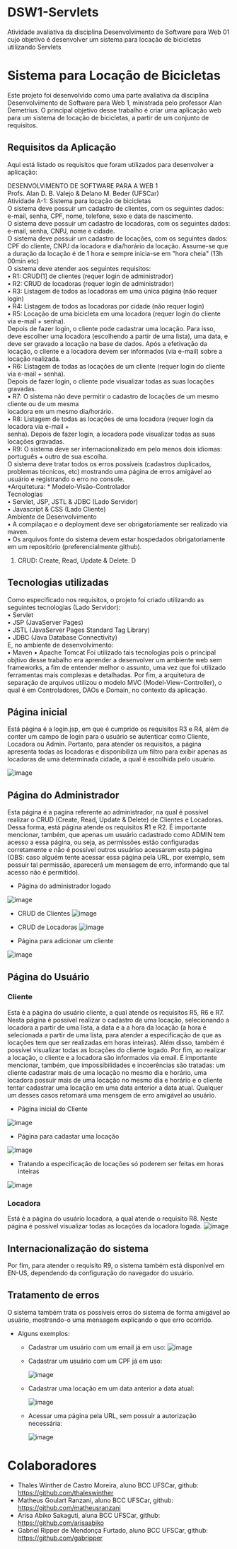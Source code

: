 # DSW1-Servlets
Atividade avaliativa da disciplina Desenvolvimento de Software para Web 01 cujo objetivo é desenvolver um sistema para locação de bicicletas utilizando Servlets

# Sistema para Locação de Bicicletas
Este projeto foi desenvolvido como uma parte avaliativa da disciplina Desenvolvimento de Software para Web 1, ministrada pelo professor Alan Demetrius. O principal objetivo desse trabalho
é criar uma aplicação web para um sistema de locação de bicicletas, a partir de um conjunto de requisitos.

## Requisitos da Aplicação
Aqui está listado os requisitos que foram utilizados para desenvolver a aplicação:

DESENVOLVIMENTO DE SOFTWARE PARA A WEB 1 <br>
Profs. Alan D. B. Valejo & Delano M. Beder (UFSCar) <br>
Atividade A-1: Sistema para locação de bicicletas <br>
O sistema deve possuir um cadastro de clientes, com os seguintes dados: e-mail, senha, CPF, nome, telefone, sexo e data de nascimento. <br>
O sistema deve possuir um cadastro de locadoras, com os seguintes dados: e-mail, senha, CNPJ, nome e cidade. <br>
O sistema deve possuir um cadastro de locações, com os seguintes dados: CPF do cliente, CNPJ da locadora e dia/horário da locação. Assume-se que a duração da locação é de 1 hora e sempre inicia-se em "hora cheia" (13h 00min etc) <br>
O sistema deve atender aos seguintes requisitos: <br>
• R1: CRUD(1] de clientes (requer login de administrador) <br>
• R2: CRUD de locadoras (requer login de administrador) <br>
• R3: Listagem de todos as locadoras em uma única página (não requer login) <br>
• R4: Listagem de todos as locadoras por cidade (não requer login) <br>
• R5: Locação de uma bicicleta em uma locadora (requer login do cliente via e-mail + senha). <br>
Depois de fazer login, o cliente pode cadastrar uma locação. Para isso, deve escolher uma locadora (escolhendo a partir de uma lista), uma data, e deve ser gravado a locação na base de dados. Após a efetivação da locação, o cliente e a locadora devem ser informados (via e-mail) sobre a locação realizada. <br>
• R6: Listagem de todas as locações de um cliente (requer login do cliente via e-mail + senha). <br>
Depois de fazer login, o cliente pode visualizar todas as suas locações gravadas. <br>
• R7: O sistema não deve permitir o cadastro de locações de um mesmo cliente ou de um mesma <br>
locadora em um mesmo dia/horário. <br>
• R8: Listagem de todas as locações de uma locadora (requer login da locadora via e-mail + <br>
senha). Depois de fazer login, a locadora pode visualizar todas as suas locações gravadas. <br>
• R9: O sistema deve ser internacionalizado em pelo menos dois idiomas: português + outro de sua escolha. <br>
O sistema deve tratar todos os erros possíveis (cadastros duplicados, problemas técnicos, etc) mostrando uma página de erros amigável ao usuário e registrando o erro no console. <br>
*Arquitetura: * Modelo-Visão-Controlador <br>
Tecnologias <br>
• Servlet, JSP, JSTL & JDBC (Lado Servidor) <br>
• Javascript & CSS (Lado Cliente) <br>
Ambiente de Desenvolvimento <br>
• A compilaçao e o deployment deve ser obrigatoriamente ser realizado via maven. <br>
• Os arquivos fonte do sistema devem estar hospedados obrigatoriamente em um repositório 
(preferencialmente github). <br>
1. CRUD: Create, Read, Update & Delete. D <br>

## Tecnologias utilizadas
Como especificado nos requisitos, o projeto foi criado utilizando as seguintes tecnologias (Lado Servidor): <br>
• Servlet   <br>
• JSP (JavaServer Pages) <br>
• JSTL (JavaServer Pages Standard Tag Library) <br>
• JDBC (Java Database Connectivity) <br>
E, no ambiente de desenvolvimento: <br>
• Maven
• Apache Tomcat 
Foi utilizado tais tecnologias pois o principal objtivo desse trabalho era aprender a desenvolver um ambiente web sem frameworks, a fim de entender melhor o assunto, uma vez que foi utilizado ferramentas mais complexas e detalhadas.
Por fim, a arquitetura de separação de arquivos utilizou o modelo MVC (Model-View-Controller), o qual é em Controladores, DAOs e Domain, no contexto da aplicação.
## Página inicial
Está página é a login.jsp, em que é cumprido os requisitos R3 e R4, além de conter um campo de login para o usuário se autenticar como Cliente, Locadora ou Admin.
Portanto, para atender os requisitos, a página apresenta todas as locadoras e disponibiliza um filtro para exibir apenas as locadoras de uma determinada cidade, a qual é escolhida pelo usuário.

![image](https://github.com/thaleswinther/DSW1-Servlets/assets/123703093/7f9a6d4d-1d89-404f-bc66-b683baed22a2)


## Página do Administrador
Esta página é a pagina referente ao administrador, na qual é possível realizar o CRUD (Create, Read, Update & Delete) de Clientes e Locadoras. Dessa forma, está página atende os requisitos R1 e R2.
É importante mencionar, também, que apenas um usuário cadastrado como ADMIN tem acesso a essa página, ou seja, as permissões estão configuradas corretamente e não é possível outros usuáriso acessarem esta página (OBS: caso alguém tente acessar essa página pela URL, por exemplo, sem possuir tal permissão, aparecerá um mensagem de erro, informando que tal acesso não é permitido).
* Página do administrador logado
  
![image](https://github.com/thaleswinther/DSW1-Servlets/assets/123703093/97605f89-52ce-4925-be8e-7d23f0a465f2)

* CRUD de Clientes
![image](https://github.com/thaleswinther/DSW1-Servlets/assets/123703093/ef315ed3-bf6f-4779-a874-91839f1e7b24)

* CRUD de Locadoras
![image](https://github.com/thaleswinther/DSW1-Servlets/assets/123703093/030a7aae-51aa-4574-a9bd-afa8ed3dfe49)

* Página para adicionar um cliente
  
![image](https://github.com/thaleswinther/DSW1-Servlets/assets/123703093/7878e3cc-8335-4f9a-a119-0303b0216ef4)





## Página do Usuário
### Cliente
Esta é a página do usuário cliente, a qual atende os requisitos R5, R6 e R7. Nesta página é possível realizar o cadastro de uma locação, selecionando a locadora a partir de uma lista, a data e a a hora da locação (a hora é selecionada a partir de uma lista, para atender a especificação de que as locações tem que ser realizadas em horas inteiras). Além disso, também é possível visualizar todas as locações do cliente logado. Por fim, ao realizar a locação, o cliente e a locadora são informados via email.
É importante mencionar, também, que impossibilidades e incoerências são tratadas: um cliente cadastrar mais de uma locação no mesmo dia e horário, uma locadora possuir mais de uma locação no mesmo dia e horário e o cliente tentar cadastrar uma locação em uma data anterior a data atual. Qualquer um desses casos retornará uma mensgem de erro amigável ao usuário.
* Página inicial do Cliente
  
![image](https://github.com/thaleswinther/DSW1-Servlets/assets/123703093/c208c2e9-3096-4065-bea4-742a2b4e707d)
* Página para cadastar uma locação
 
![image](https://github.com/thaleswinther/DSW1-Servlets/assets/123703093/cd02ee25-cac0-48b0-923a-1baf6292ceae)

* Tratando a especificação de locações só poderem ser feitas em horas inteiras
  
![image](https://github.com/thaleswinther/DSW1-Servlets/assets/123703093/20e42c6b-9d73-4b36-84c0-db9d16bfa82e)

### Locadora
Está é a página do usuário locadora, a qual atende o requisito R8. Neste página é possível visualizar todas as locações da locadora logada.
![image](https://github.com/thaleswinther/DSW1-Servlets/assets/123703093/183967c7-31df-4a14-aa22-d45d4429ec46)

## Internacionalização do sistema
Por fim, para atender o requisito R9, o sistema também está disponível em EN-US, dependendo da configuração do navegador do usuário.

## Tratamento de erros
O sistema também trata os possíveis erros do sistema de forma amigável ao usuário, mostrando-o uma mensagem explicando o que erro ocorrido.
* Alguns exemplos:
  * Cadastrar um usuário com um email já em uso:
    ![image](https://github.com/thaleswinther/DSW1-Servlets/assets/123703093/3cb36feb-f604-4423-a52d-fd75886b2892)

  * Cadastrar um usuário com um CPF já em uso:
    
      ![image](https://github.com/thaleswinther/DSW1-Servlets/assets/123703093/f0e7b287-ab2b-48d9-931d-a609c6b91daf)
  * Cadastrar uma locação em um data anterior a data atual:
    
    ![image](https://github.com/thaleswinther/DSW1-Servlets/assets/123703093/396293bf-5035-44cd-bdda-e953ab0f7c7f)
  * Acessar uma página pela URL, sem possuir a autorização necessária:
    
    ![image](https://github.com/thaleswinther/DSW1-Servlets/assets/123703093/97ff2aa8-f85a-4dee-8224-c9fec3653cd4)


# Colaboradores
* Thales Winther de Castro Moreira, aluno BCC UFSCar, github: https://github.com/thaleswinther
* Matheus Goulart Ranzani, aluno BCC UFSCar, github: https://github.com/matheusranzani 
* Arisa Abiko Sakaguti, aluna BCC UFSCar, github: https://github.com/arisaabiko
* Gabriel Ripper de Mendonça Furtado, aluno BCC UFSCar, github: https://github.com/gabripper






